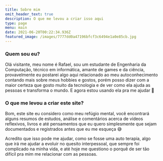 ```yaml
---
title: Sobre mim
omit_header_text: true
description: O que me levou a criar isso aqui
type: page
menu: main
date: 2021-06-20T00:22:34.936Z
featured_image: /images/7777dd0a47196bfcf3c6494e1a0e85cb.jpg
---
```

### Quem sou eu?

Olá visitante, meu nome é Rafael, sou um estudante de Engenharia da Computação, técnico em informática, amante de games e da ciência, provavelmente eu postarei algo aqui relacionado ao meu autoconhecimento contando mais sobre meus hobbies e gostos, porém posso dizer com a maior certeza que gosto muito da tecnologia e de ver como ela ajuda as pessoas e transforma o mundo. E agora estou usando ela pra me ajudar 🥳

### O que me levou a criar este site?

Bom, este site eu considero como meu refúgio mental, você encontrará alguns resumos de estudos, análise e comentários acerca de vídeos reflexivos, livros e até pensamentos que eu quero simplesmente que sejam documentados e registrados antes que eu me esqueça 😅

Acredito que isso pode me ajudar, como se fosse uma auto terapia, algo que irá me ajudar a evoluir no quesito interpessoal, que sempre foi complicado na minha vida, e até hoje me questiono o porquê de ser tão difícil pra mim me relacionar com as pessoas.